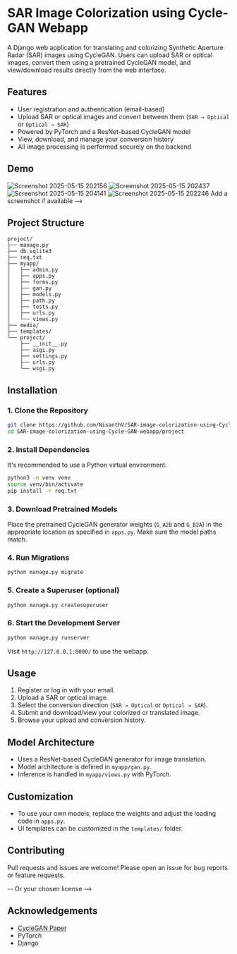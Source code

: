 # SAR Image Colorization using Cycle-GAN Webapp

A Django web application for translating and colorizing Synthetic Aperture Radar (SAR) images using CycleGAN. Users can upload SAR or optical images, convert them using a pretrained CycleGAN model, and view/download results directly from the web interface.

## Features

- User registration and authentication (email-based)
- Upload SAR or optical images and convert between them (`SAR → Optical` or `Optical → SAR`)
- Powered by PyTorch and a ResNet-based CycleGAN model
- View, download, and manage your conversion history
- All image processing is performed securely on the backend

## Demo


![Screenshot 2025-05-15 202156](https://github.com/user-attachments/assets/5f9e73c8-2203-497c-bb50-8f44aa74a9e6)
![Screenshot 2025-05-15 202437](https://github.com/user-attachments/assets/2b4a6582-f506-4c52-bfed-e3d394656f8b)
![Screenshot 2025-05-15 204141](https://github.com/user-attachments/assets/bcb32aec-1144-4695-94fb-550d3870ef69)
![Screenshot 2025-05-15 202246](https://github.com/user-attachments/assets/d75ab20d-fd86-4936-a449-aed3a6e5bccb)
Add a screenshot if available -->

## Project Structure

```
project/
├── manage.py
├── db.sqlite3
├── req.txt
├── myapp/
│   ├── admin.py
│   ├── apps.py
│   ├── forms.py
│   ├── gan.py
│   ├── models.py
│   ├── path.py
│   ├── tests.py
│   ├── urls.py
│   └── views.py
├── media/
├── templates/
└── project/
    ├── __init__.py
    ├── asgi.py
    ├── settings.py
    ├── urls.py
    └── wsgi.py
```

## Installation

### 1. Clone the Repository

```bash
git clone https://github.com/NisanthV/SAR-image-colorization-using-Cycle-GAN-webapp.git
cd SAR-image-colorization-using-Cycle-GAN-webapp/project
```

### 2. Install Dependencies

It's recommended to use a Python virtual environment.

```bash
python3 -m venv venv
source venv/bin/activate
pip install -r req.txt
```

### 3. Download Pretrained Models

Place the pretrained CycleGAN generator weights (`G_A2B` and `G_B2A`) in the appropriate location as specified in `apps.py`. Make sure the model paths match.

### 4. Run Migrations

```bash
python manage.py migrate
```

### 5. Create a Superuser (optional)

```bash
python manage.py createsuperuser
```

### 6. Start the Development Server

```bash
python manage.py runserver
```

Visit `http://127.0.0.1:8000/` to use the webapp.

## Usage

1. Register or log in with your email.
2. Upload a SAR or optical image.
3. Select the conversion direction (`SAR → Optical` or `Optical → SAR`).
4. Submit and download/view your colorized or translated image.
5. Browse your upload and conversion history.

## Model Architecture

- Uses a ResNet-based CycleGAN generator for image translation.
- Model architecture is defined in `myapp/gan.py`.
- Inference is handled in `myapp/views.py` with PyTorch.

## Customization

- To use your own models, replace the weights and adjust the loading code in `apps.py`.
- UI templates can be customized in the `templates/` folder.

## Contributing

Pull requests and issues are welcome! Please open an issue for bug reports or feature requests.

-- Or your chosen license -->

## Acknowledgements

- [CycleGAN Paper](https://arxiv.org/abs/1703.10593)
- PyTorch
- Django
